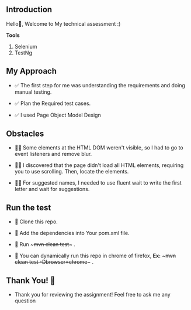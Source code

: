 ## Introduction
Hello👋, Welcome to My technical assessment :)

**Tools**
  1. Selenium
  2. TestNg

## My Approach

- ✅ The first step for me was understanding the requirements and doing manual testing.

- ✅ Plan the Required test cases.

- ✅ I used Page Object Model Design

  
## Obstacles

- 😮‍💨 Some elements at the HTML DOM weren't visible, so I had to go to event listeners and remove blur.

- 😮‍💨 I discovered that the page didn't load all HTML elements, requiring you to use scrolling. Then, locate the elements.
  
- 😮‍💨 For suggested names, I needed to use fluent wait to write the first letter and wait for suggestions.


  
## Run the test

- 💪 Clone this repo.

- 💪 Add the dependencies into Your pom.xml file.
  
- 💪 Run ~~~mvn clean test~~~ .

- 💪 You can dynamically run this repo in chrome of firefox, **Ex:** ~~~mvn clean test -Dbrowser=chrome~~~  .


## Thank You! 🥳
- Thank you for reviewing the assignment! Feel free to ask me any question




